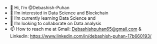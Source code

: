 - 👋 Hi, I’m @Debashish-Puhan
- 👀 I’m interested in Data Science and Blockchain
- 🌱 I’m currently learning Data Science and
- 💞️ I’m looking to collaborate on Data analysis 
- 📫 How to reach me at Gmail: Debashishpuhan65@gmail.com
                      & Linkedin: https://www.linkedin.com/in/debashish-puhan-17b660193/                                                     
